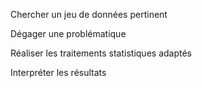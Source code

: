 Chercher un jeu de données pertinent

Dégager une problématique

Réaliser les traitements statistiques adaptés

Interpréter les résultats
